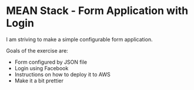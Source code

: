# MEAN Stack - Form Application with Login

I am striving to make a simple configurable form application.

Goals of the exercise are:
- Form configured by JSON file
- Login using Facebook
- Instructions on how to deploy it to AWS
- Make it a bit prettier
